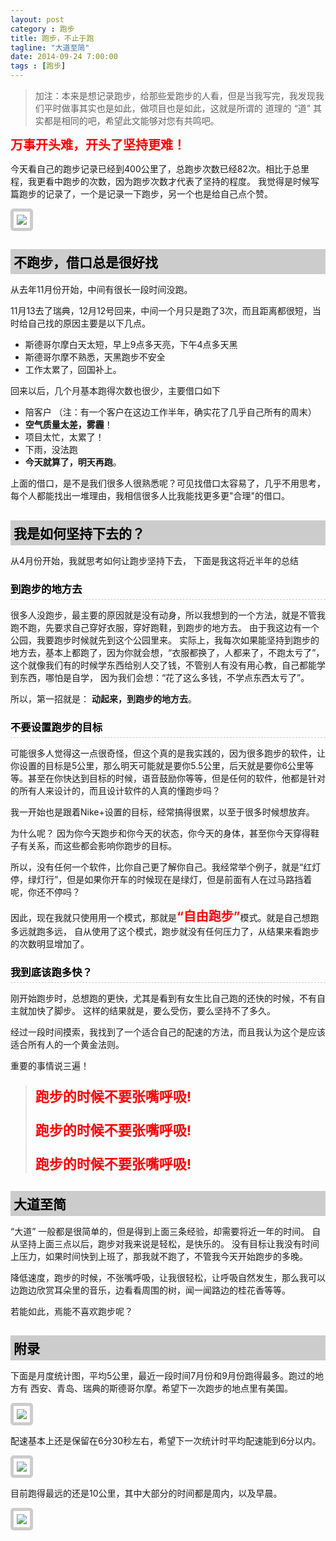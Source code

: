 ```yaml
---
layout: post
category : 跑步
title: 跑步，不止于跑
tagline: "大道至简"
date: 2014-09-24 7:00:00
tags : [跑步]
---
```


<style>
 h2{
  color: #000;
  
  padding: 5px;
  margin-bottom: 10px;
  font-weight: bolder;
  background-color: #ccc;

 }

 h3 {
 	color: #000;

 	border-bottom: dashed 1px #ccc;
 	padding-bottom: 5px;
  margin-bottom: 10px;
  font-weight: bolder;
 }

 img {
  
   border: solid 5px #ccc;
   padding: 5px;
   border-radius:5px;
 }
 
 .notice
 {
   color:red;
   font-size: 22px;
   font-weight: bolder;
 }
 .m-notice
 {
 	color:red;
 	font-weight: bolder;
 	font-size: 20px;
 }
</style>

> 加注：本来是想记录跑步，给那些爱跑步的人看，但是当我写完，我发现我们平时做事其实也是如此，做项目也是如此，这就是所谓的 道理的 “道” 其实都是相同的吧，希望此文能够对您有共鸣吧。

<span class="m-notice">万事开头难，开头了坚持更难！</span>

今天看自己的跑步记录已经到400公里了，总跑步次数已经82次。相比于总里程，我更看中跑步的次数，因为跑步次数才代表了坚持的程度。 我觉得是时候写篇跑步的记录了，一个是记录一下跑步，另一个也是给自己点个赞。

<img  class="img-responsive" src="https://cdn.jsdelivr.net/gh/wangdeshui/blogpics@master/running/2/dashboard.png"/>

## 不跑步，借口总是很好找

从去年11月份开始，中间有很长一段时间没跑。

11月13去了瑞典，12月12号回来，中间一个月只是跑了3次，而且距离都很短，当时给自己找的原因主要是以下几点。

* 斯德哥尔摩白天太短，早上9点多天亮，下午4点多天黑
* 斯德哥尔摩不熟悉，天黑跑步不安全
* 工作太累了，回国补上。

回来以后，几个月基本跑得次数也很少，主要借口如下

* 陪客户 （注：有一个客户在这边工作半年，确实花了几乎自己所有的周末）
* **空气质量太差，雾霾**！
* 项目太忙，太累了！
* 下雨，没法跑
* **今天就算了，明天再跑**。

上面的借口，是不是我们很多人很熟悉呢？可见找借口太容易了，几乎不用思考，每个人都能找出一堆理由，我相信很多人比我能找更多更"合理"的借口。

## 我是如何坚持下去的？

从4月份开始，我就思考如何让跑步坚持下去， 下面是我这将近半年的总结

### 到跑步的地方去

很多人没跑步，最主要的原因就是没有动身，所以我想到的一个方法，就是不管我跑不跑，先要求自己穿好衣服，穿好跑鞋，到跑步的地方去。 由于我这边有一个公园，我要跑步时候就先到这个公园里来。 实际上，我每次如果能坚持到跑步的地方去，基本上都跑了，因为你就会想，“衣服都换了，人都来了，不跑太亏了”， 这个就像我们有的时候学东西给别人交了钱，不管别人有没有用心教，自己都能学到东西，哪怕是自学， 因为我们会想：“花了这么多钱，不学点东西太亏了”。

所以，第一招就是： **动起来，到跑步的地方去**。

### 不要设置跑步的目标

可能很多人觉得这一点很奇怪，但这个真的是我实践的，因为很多跑步的软件，让你设置的目标是5公里，那么明天可能就是要你5.5公里，后天就是要你6公里等等。甚至在你快达到目标的时候，语音鼓励你等等，但是任何的软件，他都是针对的所有人来设计的，而且设计软件的人真的懂跑步吗？

我一开始也是跟着Nike+设置的目标，经常搞得很累，以至于很多时候想放弃。

为什么呢？ 因为你今天跑步和你今天的状态，你今天的身体，甚至你今天穿得鞋子有关系，而这些都会影响你跑步的目标。

所以，没有任何一个软件，比你自己更了解你自己。我经常举个例子，就是“红灯停，绿灯行”，但是如果你开车的时候现在是绿灯，但是前面有人在过马路挡着呢，你还不停吗？

因此，现在我就只使用用一个模式，那就是<span class="m-notice">“自由跑步”</span>模式。就是自己想跑多远就跑多远， 自从使用了这个模式，跑步就没有任何压力了，从结果来看跑步的次数明显增加了。

### 我到底该跑多快？

刚开始跑步时，总想跑的更快，尤其是看到有女生比自己跑的还快的时候，不有自主就加快了脚步。 这样的结果就是，要么受伤，要么坚持不了多久。

经过一段时间摸索，我找到了一个适合自己的配速的方法，而且我认为这个是应该适合所有人的一个黄金法则。

重要的事情说三遍！

> <p class="notice">跑步的时候不要张嘴呼吸!</p>
> <p class="notice">跑步的时候不要张嘴呼吸!</p>
> <p class="notice">跑步的时候不要张嘴呼吸!</p>


## 大道至简

“大道” 一般都是很简单的，但是得到上面三条经验，却需要将近一年的时间。 自从坚持上面三点以后，跑步对我来说是轻松，是快乐的。 没有目标让我没有时间上压力，如果时间快到上班了，那我就不跑了，不管我今天开始跑步的多晚。

降低速度，跑步的时候，不张嘴呼吸，让我很轻松，让呼吸自然发生，那么我可以边跑边欣赏耳朵里的音乐，边看看周围的树，闻一闻路边的桂花香等等。

若能如此，焉能不喜欢跑步呢？

## 附录

下面是月度统计图，平均5公里，最近一段时间7月份和9月份跑得最多。跑过的地方有 西安、青岛、瑞典的斯德哥尔摩。希望下一次跑步的地点里有美国。

<img class="img-responsive" src="https://cdn.jsdelivr.net/gh/wangdeshui/blogpics@master/running/2/maps-chart.png"/>

配速基本上还是保留在6分30秒左右，希望下一次统计时平均配速能到6分以内。

<img class="img-responsive" src="https://cdn.jsdelivr.net/gh/wangdeshui/blogpics@master/running/2/pace.png"/>

目前跑得最远的还是10公里，其中大部分的时间都是周内，以及早晨。

<img class="img-responsive" src="https://cdn.jsdelivr.net/gh/wangdeshui/blogpics@master/running/2/all-charts.png"/>